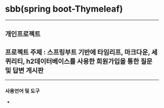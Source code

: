 # sbb(spring boot-Thymeleaf)

---

## 개인프로젝트

## 프로젝트 주제 : 스프링부트 기반에 타임리프, 마크다운, 세퀴리티, h2데이터베이스를 사용한 회원가입을 통한 질문 및 답변 게시판

---

### 사용언어 및 도구
 - 
